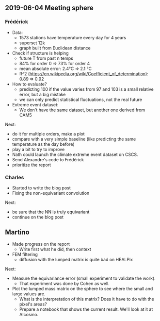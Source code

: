 ## 2019-06-04 Meeting sphere

### Frédérick

* Data:
	* 1573 stations have temperature every day for 4 years
	* superset 12k
	* graph built from Euclidean distance
* Check if structure is helping
	* future T from past n temps
	* 84% for order 0 => 73% for order 4
	* mean absolute error: 2.4°C => 2.1 °C
	* R^2 (https://en.wikipedia.org/wiki/Coefficient_of_determination): 0.89 => 0.92
* How to evaluate?
	* predicting 100 if the value varies from 97 and 103 is a small relative error, but a big mistake
	* we can only predict statistical fluctuations, not the real future
* Extreme event dataset:
	* We don't have the same dataset, but another one derived from CAM5

Next:
* do it for multiple orders, make a plot
* compare with a very simple baseline (like predicting the same temperature as the day before)
* play a bit to try to improve
* Nath could launch the climate extreme event dataset on CSCS.
* Send Alexandre's code to Frédérick
* prioritize the report

### Charles

* Started to write the blog post
* Fixing the non-equivariant convolution

Next:
* be sure that the NN is truly equivariant
* continue on the blog post

## Martino

* Made progress on the report
	* Write first what he did, then context
* FEM filtering
	* diffusion with the lumped matrix is quite bad on HEALPix

Next:
* Measure the equivariance error (small experiment to validate the work).
	* That experiment was done by Cohen as well.
* Plot the lumped mass matrix on the sphere to see where the small and large values are.
	* What is the interpretation of this matrix? Does it have to do with the pixel's areas?
	* Prepare a notebook that shows the current result. We'll look at it at AIcosmo.
